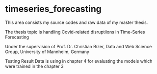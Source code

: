 # timeseries_forecasting
This area consists my source codes and raw data of my master thesis. 

The thesis topic is handling Covid-related disruptiions in Time-Series Forecasting

Under the supervision of Prof. Dr. Christian Bizer, Data and Web Science Group, University of Mannheim, Germany

Testing Result Data is using in chapter 4 for evaluating the models which were trained in the chapter 3
